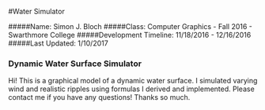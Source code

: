 #Water Simulator

#####Name: Simon J. Bloch
#####Class: Computer Graphics - Fall 2016 - Swarthmore College
#####Development Timeline: 11/18/2016 - 12/16/2016
#####Last Updated: 1/10/2017

### Dynamic Water Surface Simulator

Hi! This is a graphical model of a dynamic water surface. I simulated varying
wind and realistic ripples using formulas I derived and implemented. Please
contact me if you have any questions! Thanks so much.
